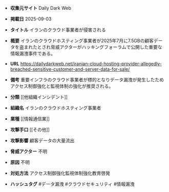 - **収集元サイト**
Daily Dark Web

- **掲載日**
2025-09-03

- **タイトル**
イランのクラウド事業者が侵害される

- **概要**
イランのクラウドホスティング事業者が2025年7月に7.5GBの顧客データを盗まれたとされ脅威アクターがハッキングフォーラムで公開した重要な情報漏洩事件である。

- **URL**
https://dailydarkweb.net/iranian-cloud-hosting-provider-allegedly-breached-sensitive-customer-and-server-data-for-sale/

- **備考**
重要インフラのクラウド事業者が標的となりデータ漏洩が発生したためアクセス制御強化と監視体制の強化が推奨される。

- **分類**
[[他組織インシデント]]

- **組織名**
イランのクラウドホスティング事業者

- **業種**
[[情報通信業]]

- **攻撃手口**
[[その他]]

- **攻撃影響**
顧客データの大量流出

- **脅威アクター**
不明

- **原因**
不明

- **対処方法**
アクセス制御強化監視体制強化教育啓発

- **ハッシュタグ**
#データ漏洩 #クラウドセキュリティ #情報漏洩
